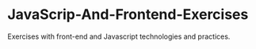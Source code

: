 # JavaScrip-And-Frontend-Exercises

Exercises with front-end and Javascript technologies and practices.
